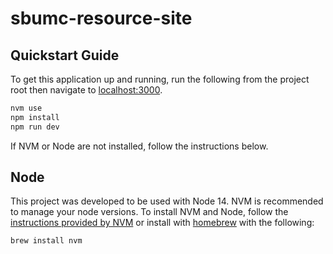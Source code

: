 # sbumc-resource-site
## Quickstart Guide
To get this application up and running, run the following from the project root then navigate to [localhost:3000](localhost:3000).
```bash
nvm use
npm install
npm run dev
```

If NVM or Node are not installed, follow the instructions below.

## Node
This project was developed to be used with Node 14. NVM is recommended to manage your node versions. 
To install NVM and Node, follow the [instructions provided by NVM](https://github.com/nvm-sh/nvm#installing-and-updating) or install with [homebrew](https://brew.sh/) with the following:
```bash
brew install nvm
```
